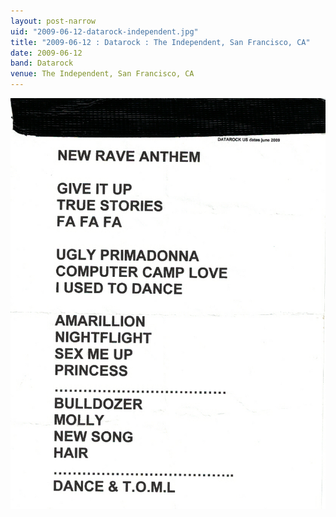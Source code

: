```yaml
---
layout: post-narrow
uid: "2009-06-12-datarock-independent.jpg"
title: "2009-06-12 : Datarock : The Independent, San Francisco, CA"
date: 2009-06-12
band: Datarock
venue: The Independent, San Francisco, CA
---
```


<div class="showcase">
  <img src="/img/2009/06/20090612-Datarock-Independent.jpg" alt="2009-06-12-datarock-independent.jpg">
</div>
